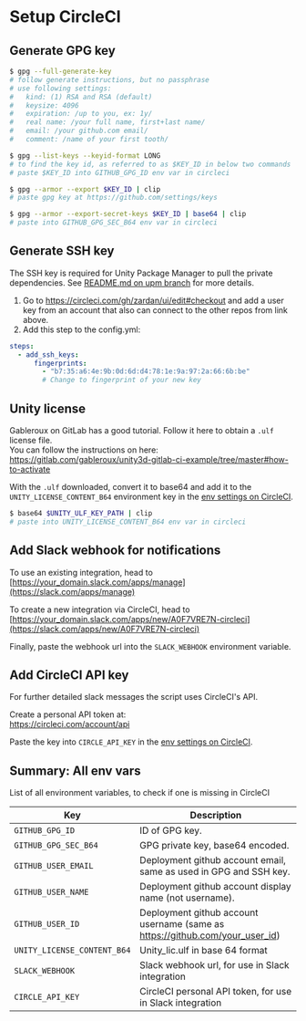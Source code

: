 # Setup CircleCI

## Generate GPG key

```sh
$ gpg --full-generate-key
# follow generate instructions, but no passphrase
# use following settings:
#   kind: (1) RSA and RSA (default)
#   keysize: 4096
#   expiration: /up to you, ex: 1y/
#   real name: /your full name, first+last name/
#   email: /your github.com email/
#   comment: /name of your first tooth/

$ gpg --list-keys --keyid-format LONG
# to find the key id, as referred to as $KEY_ID in below two commands
# paste $KEY_ID into GITHUB_GPG_ID env var in circleci

$ gpg --armor --export $KEY_ID | clip
# paste gpg key at https://github.com/settings/keys

$ gpg --armor --export-secret-keys $KEY_ID | base64 | clip
# paste into GITHUB_GPG_SEC_B64 env var in circleci
```

## Generate SSH key

The SSH key is required for Unity Package Manager to pull the private dependencies.
See [README.md on upm branch](https://github.com/zardan/ui/blob/upm/README.md) for more details.

1. Go to <https://circleci.com/gh/zardan/ui/edit#checkout> and add a user key from an account that also can connect to the other repos from link above.
2. Add this step to the config.yml:

```yml
steps:
  - add_ssh_keys:
      fingerprints:
        - "b7:35:a6:4e:9b:0d:6d:d4:78:1e:9a:97:2a:66:6b:be"
        # Change to fingerprint of your new key
```

## Unity license

Gableroux on GitLab has a good tutorial. Follow it here to obtain a `.ulf` license file.  
You can follow the instructions on here: <https://gitlab.com/gableroux/unity3d-gitlab-ci-example/tree/master#how-to-activate>

With the `.ulf` downloaded, convert it to base64 and add it to the `UNITY_LICENSE_CONTENT_B64` environment key in the [env settings on CircleCI](https://circleci.com/gh/zardan/ui/edit#env-vars).

```sh
$ base64 $UNITY_ULF_KEY_PATH | clip
# paste into UNITY_LICENSE_CONTENT_B64 env var in circleci
```

## Add Slack webhook for notifications

To use an existing integration, head to  
[https://your_domain.slack.com/apps/manage](https://slack.com/apps/manage)

To create a new integration via CircleCI, head to  
[https://your_domain.slack.com/apps/new/A0F7VRE7N-circleci](https://slack.com/apps/new/A0F7VRE7N-circleci)

Finally, paste the webhook url into the `SLACK_WEBHOOK` environment variable.

## Add CircleCI API key

For further detailed slack messages the script uses CircleCI's API.

Create a personal API token at:  
<https://circleci.com/account/api>

Paste the key into `CIRCLE_API_KEY` in the [env settings on CircleCI](https://circleci.com/gh/zardan/ui/edit#env-vars).

## Summary: All env vars

List of all environment variables, to check if one is missing in CircleCI

| Key                         | Description |
| --------------------------- | ----------- |
| `GITHUB_GPG_ID`             | ID of GPG key. |
| `GITHUB_GPG_SEC_B64`        | GPG private key, base64 encoded. |
| `GITHUB_USER_EMAIL`         | Deployment github account email, same as used in GPG and SSH key. |
| `GITHUB_USER_NAME`          | Deployment github account display name (not username). |
| `GITHUB_USER_ID`            | Deployment github account username (same as <https://github.com/your_user_id>) |
| `UNITY_LICENSE_CONTENT_B64` | Unity_lic.ulf in base 64 format |
| `SLACK_WEBHOOK`             | Slack webhook url, for use in Slack integration |
| `CIRCLE_API_KEY`            | CircleCI personal API token, for use in Slack integration |

